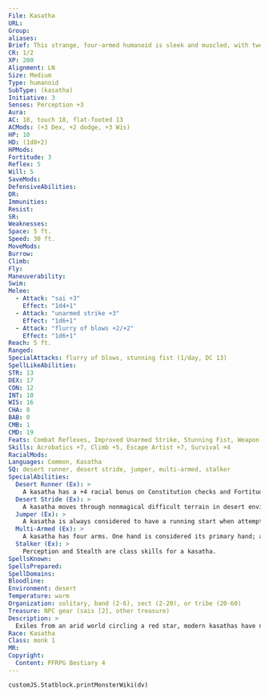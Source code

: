 ```yaml
---
File: Kasatha
URL: 
Group: 
aliases: 
Brief: This strange, four-armed humanoid is sleek and muscled, with two spiked blades raised to strike.
CR: 1/2
XP: 200
Alignment: LN
Size: Medium
Type: humanoid
SubType: (kasatha)
Initiative: 3
Senses: Perception +3
Aura: 
AC: 18, touch 18, flat-footed 13
ACMods: (+3 Dex, +2 dodge, +3 Wis)
HP: 10
HD: (1d8+2)
HPMods: 
Fortitude: 3
Reflex: 5
Will: 5
SaveMods: 
DefensiveAbilities: 
DR: 
Immunities: 
Resist: 
SR: 
Weaknesses: 
Space: 5 ft.
Speed: 30 ft.
MoveMods: 
Burrow: 
Climb: 
Fly: 
Maneuverability: 
Swim: 
Melee: 
  - Attack: "sai +3"
    Effect: "1d4+1"
  - Attack: "unarmed strike +3"
    Effect: "1d6+1"
  - Attack: "flurry of blows +2/+2"
    Effect: "1d6+1"
Reach: 5 ft.
Ranged: 
SpecialAttacks: flurry of blows, stunning fist (1/day, DC 13)
SpellLikeAbilities: 
STR: 13
DEX: 17
CON: 12
INT: 10
WIS: 16
CHA: 8
BAB: 0
CMB: 1
CMD: 19
Feats: Combat Reflexes, Improved Unarmed Strike, Stunning Fist, Weapon Finesse
Skills: Acrobatics +7, Climb +5, Escape Artist +7, Survival +4
RacialMods: 
Languages: Common, Kasatha
SQ: desert runner, desert stride, jumper, multi-armed, stalker
SpecialAbilities:
  Desert Runner (Ex): >
    A kasatha has a +4 racial bonus on Constitution checks and Fortitude saves to avoid fatigue, exhaustion, and other ill effects from running, forced marches, starvation, thirst, and hot or cold environments.
  Desert Stride (Ex): >
    A kasatha moves through nonmagical difficult terrain in desert environments at normal speed.
  Jumper (Ex): >
    A kasatha is always considered to have a running start when attempting Acrobatics checks to jump.
  Multi-Armed (Ex): >
    A kasatha has four arms. One hand is considered its primary hand; all others are considered off hands. It can use any of its hands for other purposes that require free hands.
  Stalker (Ex): >
    Perception and Stealth are class skills for a kasatha.
SpellsKnown: 
SpellsPrepared: 
SpellDomains: 
Bloodline: 
Environment: desert
Temperature: warm
Organization: solitary, band (2-6), sect (2-20), or tribe (20-60)
Treasure: NPC gear (sais [2], other treasure)
Description: >
  Exiles from an arid world circling a red star, modern kasathas have no idea how they left their home or how to return, but they keep searching for a way back. A clannish and secretive people, they have a matriarchal society, but other races have difficulty recognizing any physical difference between females and males. Kasathas keep their mouths hidden behind clothing, and don't remove this clothing in the presence of other races. They are omnivores, but prefer meat and salty foods. Upon reaching adulthood, many kasathas leave their clans to search the world for adventure, treasure, and ways to return to their homeworld.  KASATHA CHARACTERS Kasathas are defined by their class levels-they do not possess racial Hit Dice. They have the following racial traits.  +2 Dexterity, +2 Wisdom: Kasathas are nimble and perceptive.  Defensive Training (Ex): Kasathas have a +2 dodge bonus to Armor Class.  Desert Runner (Ex): See the stat block above.  Desert Stride (Ex): See the stat block above.  Jumper (Ex): See the stat block above.  Multi-Armed (Ex): See the stat block above. Stalker (Ex): See the stat block above.  Languages: Kasathas speak Common and Kasatha. A kasatha with a high Intelligence score can choose from the following: Dwarven, Draconic, Gnoll, Orc, and Sphinx.
Race: Kasatha
Class: monk 1
MR: 
Copyright:
  Content: PFRPG Bestiary 4
---
```

```dataviewjs
customJS.Statblock.printMonsterWiki(dv)
```
